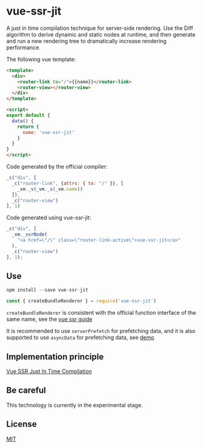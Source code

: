 # vue-ssr-jit

A just in time compilation technique for server-side rendering. Use the Diff algorithm to derive dynamic and static nodes at runtime, and then generate and run a new rendering tree to dramatically increase rendering performance.

The following vue template: 
```html
<template>
  <div>
    <router-link to="/">{{name}}</router-link>
    <router-view></router-view>
  </div>
</template>

<script>
export default {
  data() {
    return {
      name: 'vue-ssr-jit'
    }
  }
}
</script>
```

Code generated by the official compiler: 
```js
_c("div", [
  _c("router-link", {attrs: { to: "/" }}, [
    _vm._v(_vm._s(_vm.name))
  ]),
  _c("router-view")
], 1)
```

Code generated using vue-ssr-jit: 
```js
_c("div", [
  _vm._ssrNode(
    "<a href=\"/\" class=\"router-link-active\">vue-ssr-jit</a>"
  ),
  _c("router-view")
], 1);
```

## Use

```js
npm install --save vue-ssr-jit
```

```js
const { createBundleRenderer } = require('vue-ssr-jit')
```

`createBundleRenderer` is consistent with the official function interface of the same name, see the [vue ssr guide](https://ssr.vuejs.org/api/#createbundlerenderer)

It is recommended to use `serverPrefetch` for prefetching data, and it is also supported to use `asyncData` for prefetching data, see [demo](https://github.com/SmallComfort/vue-ssr-jit-demo)

## Implementation principle

[Vue SSR Just In Time Compilation](/PRINCIPLE.md)

## Be careful

This technology is currently in the experimental stage.

## License

[MIT](http://opensource.org/licenses/MIT)
